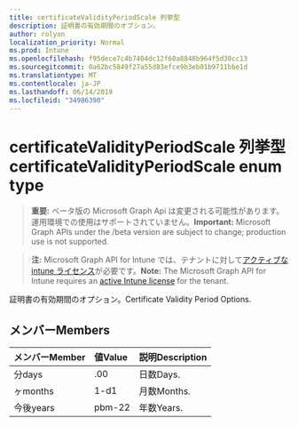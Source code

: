 ```yaml
---
title: certificateValidityPeriodScale 列挙型
description: 証明書の有効期間のオプション。
author: rolyon
localization_priority: Normal
ms.prod: Intune
ms.openlocfilehash: f95dece7c4b7404dc12f60a8848b964f5d30cc13
ms.sourcegitcommit: 0a62bc5849f27a55d83efce9b3eb01b9711bbe1d
ms.translationtype: MT
ms.contentlocale: ja-JP
ms.lasthandoff: 06/14/2019
ms.locfileid: "34986390"
---
```

# <a name="certificatevalidityperiodscale-enum-type"></a><span data-ttu-id="cd65a-103">certificateValidityPeriodScale 列挙型</span><span class="sxs-lookup"><span data-stu-id="cd65a-103">certificateValidityPeriodScale enum type</span></span>

> <span data-ttu-id="cd65a-104">**重要:** ベータ版の Microsoft Graph Api は変更される可能性があります。運用環境での使用はサポートされていません。</span><span class="sxs-lookup"><span data-stu-id="cd65a-104">**Important:** Microsoft Graph APIs under the /beta version are subject to change; production use is not supported.</span></span>

> <span data-ttu-id="cd65a-105">**注:** Microsoft Graph API for Intune では、テナントに対して[アクティブな intune ライセンス](https://go.microsoft.com/fwlink/?linkid=839381)が必要です。</span><span class="sxs-lookup"><span data-stu-id="cd65a-105">**Note:** The Microsoft Graph API for Intune requires an [active Intune license](https://go.microsoft.com/fwlink/?linkid=839381) for the tenant.</span></span>

<span data-ttu-id="cd65a-106">証明書の有効期間のオプション。</span><span class="sxs-lookup"><span data-stu-id="cd65a-106">Certificate Validity Period Options.</span></span>

## <a name="members"></a><span data-ttu-id="cd65a-107">メンバー</span><span class="sxs-lookup"><span data-stu-id="cd65a-107">Members</span></span>
|<span data-ttu-id="cd65a-108">メンバー</span><span class="sxs-lookup"><span data-stu-id="cd65a-108">Member</span></span>|<span data-ttu-id="cd65a-109">値</span><span class="sxs-lookup"><span data-stu-id="cd65a-109">Value</span></span>|<span data-ttu-id="cd65a-110">説明</span><span class="sxs-lookup"><span data-stu-id="cd65a-110">Description</span></span>|
|:---|:---|:---|
|<span data-ttu-id="cd65a-111">分</span><span class="sxs-lookup"><span data-stu-id="cd65a-111">days</span></span>|<span data-ttu-id="cd65a-112">.0</span><span class="sxs-lookup"><span data-stu-id="cd65a-112">0</span></span>|<span data-ttu-id="cd65a-113">日数</span><span class="sxs-lookup"><span data-stu-id="cd65a-113">Days.</span></span>|
|<span data-ttu-id="cd65a-114">ヶ</span><span class="sxs-lookup"><span data-stu-id="cd65a-114">months</span></span>|<span data-ttu-id="cd65a-115">1-d</span><span class="sxs-lookup"><span data-stu-id="cd65a-115">1</span></span>|<span data-ttu-id="cd65a-116">月数</span><span class="sxs-lookup"><span data-stu-id="cd65a-116">Months.</span></span>|
|<span data-ttu-id="cd65a-117">今後</span><span class="sxs-lookup"><span data-stu-id="cd65a-117">years</span></span>|<span data-ttu-id="cd65a-118">pbm-2</span><span class="sxs-lookup"><span data-stu-id="cd65a-118">2</span></span>|<span data-ttu-id="cd65a-119">年数</span><span class="sxs-lookup"><span data-stu-id="cd65a-119">Years.</span></span>|





